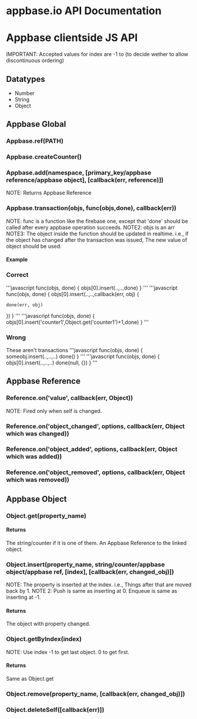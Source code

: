 # appbase.io API Documentation

# Appbase clientside JS API

IMPORTANT: Accepted values for index are -1 to (to decide wether to allow discontinuous ordering)

## Datatypes
  * Number
  * String
  * Object

## Appbase Global

### Appbase.ref(PATH)

### Appbase.createCounter()

### Appbase.add(namespace, [primary_key/appbase reference/appbase object], [callback(err, reference)])
  NOTE: Returns Appbase Reference

### Appbase.transaction(objs, func(objs,done), callback(err))
  NOTE: func is a function like the firebase one, except that 'done' should be called after every appbase operation succeeds.
  NOTE2: objs is an arr
  NOTE3: The object inside the function should be updated in realtime. i.e., if the object has changed after the transaction was issued, The new value of object should be used.

#### Example
### Correct
'''javascript
func(objs, done) {
  objs[0].insert(..,..,done)
}
'''
'''javascript
func(objs, done) {
  objs[0].insert(..,..,callback(err, obj) {

    done(err, obj)
  })
}
'''
'''javascript
func(objs, done) {
  objs[0].insert('counter1',Object.get('counter1')+1,done)
}
'''
### Wrong
These aren't transactions
'''javascript
func(objs, done) {
  someobj.insert(..,..,..)
  done()
}
'''
'''javascript
func(objs, done) {
  objs[0].insert(..,..,..)
  done(null, {})
}
'''

## Appbase Reference

### Reference.on('value', callback(err, Object))
  NOTE: Fired only when self is changed.

### Reference.on('object_changed', options, callback(err, Object which was changed))

### Reference.on('object_added', options, callback(err, Object which was added))

### Reference.on('object_removed', options, callback(err, Object which was removed))

## Appbase Object

### Object.get(property_name)

#### Returns
  The string/counter if it is one of them. An Appbase Reference to the linked object.

### Object.insert(property_name, string/counter/appbase object/appbase ref, [index], [callback(err, changed_obj)])
  NOTE: The property is inserted at the index. i.e., Things after that are moved back by 1.
  NOTE 2: Push is same as inserting at 0. Enqueue is same as inserting at -1.

#### Returns
  The object with property changed.

### Object.getByIndex(index)
  NOTE: Use index -1 to get last object. 0 to get first.

#### Returns
  Same as Object.get

### Object.remove(property_name, [callback(err, changed_obj)])

### Object.deleteSelf([callback(err)])